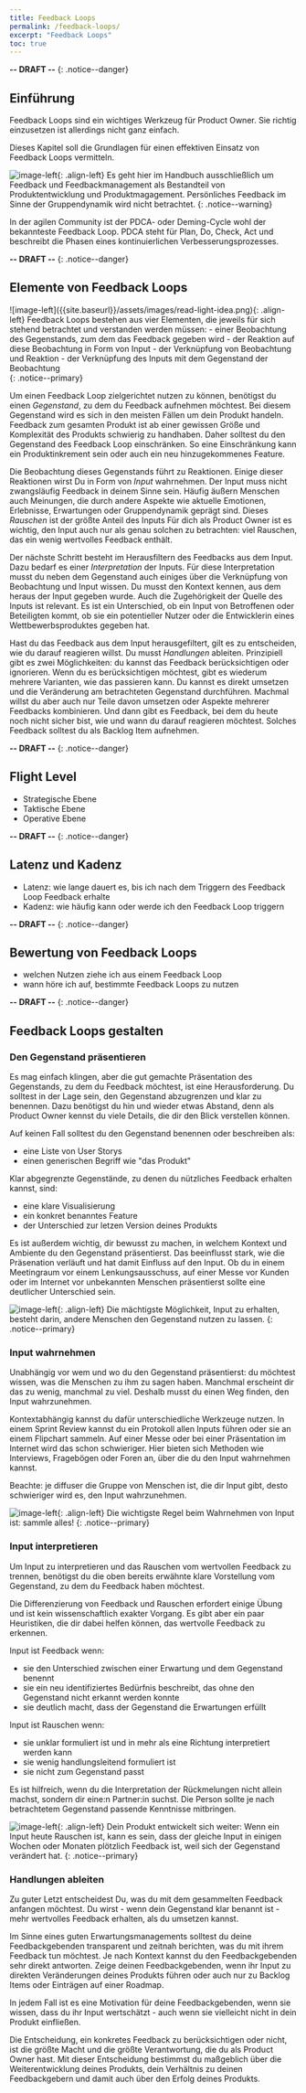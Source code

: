 ```yaml
---
title: Feedback Loops
permalink: /feedback-loops/
excerpt: "Feedback Loops"
toc: true
---
```


**-- DRAFT --**
{: .notice--danger}

## Einführung

Feedback Loops sind ein wichtiges Werkzeug für Product Owner. Sie richtig einzusetzen ist allerdings nicht ganz einfach.

Dieses Kapitel soll die Grundlagen für einen effektiven Einsatz von Feedback Loops vermitteln.

![image-left](/assets/images/flag-warning.png){: .align-left} 
Es geht hier im Handbuch ausschließlich um Feedback und Feedbackmanagement als Bestandteil von Produktentwicklung und Produktmagagement.
Persönliches Feedback im Sinne der Gruppendynamik wird nicht betrachtet.
{: .notice--warning}

In der agilen Community ist der PDCA- oder Deming-Cycle wohl der bekannteste Feedback Loop.
PDCA steht für Plan, Do, Check, Act und beschreibt die Phasen eines kontinuierlichen Verbesserungsprozesses.

**-- DRAFT --**
{: .notice--danger}

## Elemente von Feedback Loops

<div markdown="1">
![image-left]({{site.baseurl}}/assets/images/read-light-idea.png){: .align-left}
Feedback Loops bestehen aus vier Elementen, die jeweils für sich stehend betrachtet und verstanden werden müssen:
- einer Beobachtung des Gegenstands, zum dem das Feedback gegeben wird
- der Reaktion auf diese Beobachtung in Form von Input
- der Verknüpfung von Beobachtung und Reaktion
- der Verknüpfung des Inputs mit dem Gegenstand der Beobachtung
</div>
{: .notice--primary}

Um einen Feedback Loop zielgerichtet nutzen zu können, benötigst du einen *Gegenstand*, zu dem du Feedback aufnehmen möchtest.
Bei diesem Gegenstand wird es sich in den meisten Fällen um dein Produkt handeln.
Feedback zum gesamten Produkt ist ab einer gewissen Größe und Komplexität des Produkts schwierig zu handhaben.
Daher solltest du den Gegenstand des Feedback Loop einschränken.
So eine Einschränkung kann ein Produktinkrement sein oder auch ein neu hinzugekommenes Feature.

Die Beobachtung dieses Gegenstands führt zu Reaktionen.
Einige dieser Reaktionen wirst Du in Form von *Input* wahrnehmen.
Der Input muss nicht zwangsläufig Feedback in deinem Sinne sein.
Häufig äußern Menschen auch Meinungen, die durch andere Aspekte  wie aktuelle Emotionen, Erlebnisse, Erwartungen oder Gruppendynamik geprägt sind.
Dieses *Rauschen* ist der größte Anteil des Inputs
Für dich als Product Owner ist es wichtig, den Input auch nur als genau solchen zu betrachten: viel Rauschen, das ein wenig wertvolles Feedback enthält.

Der nächste Schritt besteht im Herausfiltern des Feedbacks aus dem Input.
Dazu bedarf es einer *Interpretation* der Inputs.
Für diese Interpretation musst du neben dem Gegenstand auch einiges über die Verknüpfung von Beobachtung und Input wissen.
Du musst den Kontext kennen, aus dem heraus der Input gegeben wurde.
Auch die Zugehörigkeit der Quelle des Inputs ist relevant.
Es ist ein Unterschied, ob ein Input von Betroffenen oder Beteiligten kommt, ob sie ein potentieller Nutzer oder die Entwicklerin eines Wettbewerbsproduktes gegeben hat.

Hast du das Feedback aus dem Input herausgefiltert, gilt es zu entscheiden, wie du darauf reagieren willst.
Du musst *Handlungen* ableiten.
Prinzipiell gibt es zwei Möglichkeiten: du kannst das Feedback berücksichtigen oder ignorieren.
Wenn du es berücksichtigen möchtest, gibt es wiederum mehrere Varianten, wie das passieren kann.
Du kannst es direkt umsetzen und die Veränderung am betrachteten Gegenstand durchführen.
Machmal willst du aber auch nur Teile davon umsetzen oder Aspekte mehrerer Feedbacks kombinieren.
Und dann gibt es Feedback, bei dem du heute noch nicht sicher bist, wie und wann du darauf reagieren möchtest.
Solches Feedback solltest du als Backlog Item aufnehmen.

**-- DRAFT --**
{: .notice--danger}

## Flight Level

* Strategische Ebene
* Taktische Ebene
* Operative Ebene

**-- DRAFT --**
{: .notice--danger}

## Latenz und Kadenz

* Latenz: wie lange dauert es, bis ich nach dem Triggern des Feedback Loop Feedback erhalte
* Kadenz: wie häufig kann oder werde ich den Feedback Loop triggern

**-- DRAFT --**
{: .notice--danger}

## Bewertung von Feedback Loops

* welchen Nutzen ziehe ich aus einem Feedback Loop
* wann höre ich auf, bestimmte Feedback Loops zu nutzen

**-- DRAFT --**
{: .notice--danger}

## Feedback Loops gestalten

### Den Gegenstand präsentieren

Es mag einfach klingen, aber die gut gemachte Präsentation des Gegenstands, zu dem du Feedback möchtest, ist eine Herausforderung.
Du solltest in der Lage sein, den Gegenstand abzugrenzen und klar zu benennen.
Dazu benötigst du hin und wieder etwas Abstand, denn als Product Owner kennst du viele Details, die dir den Blick verstellen können.

Auf keinen Fall solltest du den Gegenstand benennen oder beschreiben als:
* eine Liste von User Storys
* einen generischen Begriff wie "das Produkt"

Klar abgegrenzte Gegenstände, zu denen du nützliches Feedback erhalten kannst, sind:
* eine klare Visualisierung
* ein konkret benanntes Feature
* der Unterschied zur letzen Version deines Produkts

Es ist außerdem wichtig, dir bewusst zu machen, in welchem Kontext und Ambiente du den Gegenstand präsentierst.
Das beeinflusst stark, wie die Präsenation verläuft und hat damit Einfluss auf den Input.
Ob du in einem Meetingraum vor einem Lenkungsausschuss, auf einer Messe vor Kunden oder im Internet vor unbekannten Menschen präsentierst sollte eine deutlicher Unterschied sein.

![image-left](/assets/images/read-light-idea.png){: .align-left}
Die mächtigste Möglichkeit, Input zu erhalten, besteht darin, andere Menschen den Gegenstand nutzen zu lassen.
{: .notice--primary}

### Input wahrnehmen

Unabhängig vor wem und wo du den Gegenstand präsentierst: du möchtest wissen, was die Menschen zu ihm zu sagen haben.
Manchmal erscheint dir das zu wenig, manchmal zu viel.
Deshalb musst du einen Weg finden, den Input wahrzunehmen.

Kontextabhängig kannst du dafür unterschiedliche Werkzeuge nutzen.
In einem Sprint Review kannst du ein Protokoll allen Inputs führen oder sie an einem Flipchart sammeln.
Auf einer Messe oder bei einer Präsentation im Internet wird das schon schwieriger.
Hier bieten sich Methoden wie Interviews, Fragebögen oder Foren an, über die du den Input wahrnehmen kannst.

Beachte: je diffuser die Gruppe von Menschen ist, die dir Input gibt, desto schwieriger wird es, den Input wahrzunehmen.

![image-left](/assets/images/read-light-idea.png){: .align-left}
Die wichtigste Regel beim Wahrnehmen von Input ist: sammle alles!
{: .notice--primary}

### Input interpretieren

Um Input zu interpretieren und das Rauschen vom wertvollen Feedback zu trennen, benötigst du die oben bereits erwähnte klare Vorstellung vom Gegenstand, zu dem du Feedback haben möchtest.

Die Differenzierung von Feedback und Rauschen erfordert einige Übung und ist kein wissenschaftlich exakter Vorgang.
Es gibt aber ein paar Heuristiken, die dir dabei helfen können, das wertvolle Feedback zu erkennen.

Input ist Feedback wenn:
* sie den Unterschied zwischen einer Erwartung und dem Gegenstand benennt
* sie ein neu identifiziertes Bedürfnis beschreibt, das ohne den Gegenstand nicht erkannt werden konnte
* sie deutlich macht, dass der Gegenstand die Erwartungen erfüllt

Input ist Rauschen wenn:
* sie unklar formuliert ist und in mehr als eine Richtung interpretiert werden kann
* sie wenig handlungsleitend formuliert ist
* sie nicht zum Gegenstand passt

Es ist hilfreich, wenn du die Interpretation der Rückmelungen nicht allein machst, sondern dir eine:n Partner:in suchst.
Die Person sollte je nach betrachtetem Gegenstand passende Kenntnisse mitbringen.

![image-left](/assets/images/read-light-idea.png){: .align-left}
Dein Produkt entwickelt sich weiter:
Wenn ein Input heute Rauschen ist, kann es sein, dass der gleiche Input in einigen Wochen oder Monaten plötzlich Feedback ist, weil sich der Gegenstand verändert hat.
{: .notice--primary}

### Handlungen ableiten

Zu guter Letzt entscheidest Du, was du mit dem gesammelten Feedback anfangen möchtest.
Du wirst - wenn dein Gegenstand klar benannt ist - mehr wertvolles Feedback erhalten, als du umsetzen kannst.

Im Sinne eines guten Erwartungsmanagements solltest du deine Feedbackgebenden transparent und zeitnah berichten, was du mit ihrem Feedback tun möchtest.
Je nach Kontext kannst du den Feedbackgebenden sehr direkt antworten.
Zeige deinen Feedbackgebenden, wenn ihr Input zu direkten Veränderungen deines Produkts führen oder auch nur zu Backlog Items oder Einträgen auf einer Roadmap.

In jedem Fall ist es eine Motivation für deine Feedbackgebenden, wenn sie wissen, dass du ihr Input wertschätzt - auch wenn sie vielleicht nicht in dein Produkt einfließen.

Die Entscheidung, ein konkretes Feedback zu berücksichtigen oder nicht, ist die größte Macht und die größte Verantwortung, die du als Product Owner hast.
Mit dieser Entscheidung bestimmst du maßgeblich über die Weiterentwicklung deines Produkts, dein Verhältnis zu deinen Feedbackgebern und damit auch über den Erfolg deines Produkts.